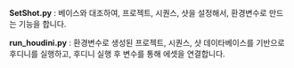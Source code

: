 **SetShot.py** : 베이스와 대조하여, 프로젝트, 시퀀스, 샷을 설정해서, 환경변수로 만드는 기능을 합니다.

**run_houdini.py** : 환경변수로 생성된 프로젝트, 시퀀스, 샷 데이타베이스를 기반으로 후디니를 실행하고, 후디니 실행 후 변수를 통해 에셋을 연결합니다.
